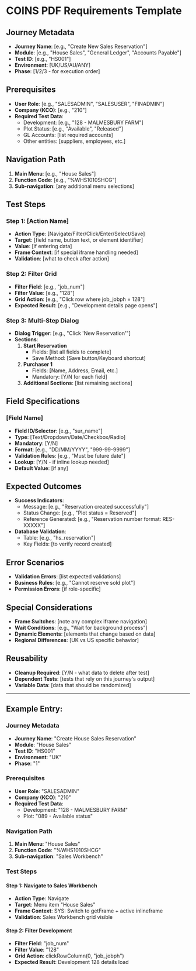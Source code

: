 # COINS PDF Requirements Template

## Journey Metadata
- **Journey Name**: [e.g., "Create New Sales Reservation"]
- **Module**: [e.g., "House Sales", "General Ledger", "Accounts Payable"]
- **Test ID**: [e.g., "HS001"]
- **Environment**: [UK/US/AU/ANY]
- **Phase**: [1/2/3 - for execution order]

## Prerequisites
- **User Role**: [e.g., "SALESADMIN", "SALESUSER", "FINADMIN"]
- **Company (KCO)**: [e.g., "210"]
- **Required Test Data**:
  - Development: [e.g., "128 - MALMESBURY FARM"]
  - Plot Status: [e.g., "Available", "Released"]
  - GL Accounts: [list required accounts]
  - Other entities: [suppliers, employees, etc.]

## Navigation Path
1. **Main Menu**: [e.g., "House Sales"]
2. **Function Code**: [e.g., "%WHS1010SHCG"]
3. **Sub-navigation**: [any additional menu selections]

## Test Steps

### Step 1: [Action Name]
- **Action Type**: [Navigate/Filter/Click/Enter/Select/Save]
- **Target**: [field name, button text, or element identifier]
- **Value**: [if entering data]
- **Frame Context**: [if special iframe handling needed]
- **Validation**: [what to check after action]

### Step 2: Filter Grid
- **Filter Field**: [e.g., "job_num"]
- **Filter Value**: [e.g., "128"]
- **Grid Action**: [e.g., "Click row where job_jobph = 128"]
- **Expected Result**: [e.g., "Development details page opens"]

### Step 3: Multi-Step Dialog
- **Dialog Trigger**: [e.g., "Click 'New Reservation'"]
- **Sections**:
  1. **Start Reservation**
     - Fields: [list all fields to complete]
     - Save Method: [Save button/Keyboard shortcut]
  2. **Purchaser 1**
     - Fields: [Name, Address, Email, etc.]
     - Mandatory: [Y/N for each field]
  3. **Additional Sections**: [list remaining sections]

## Field Specifications

### [Field Name]
- **Field ID/Selector**: [e.g., "sur_name"]
- **Type**: [Text/Dropdown/Date/Checkbox/Radio]
- **Mandatory**: [Y/N]
- **Format**: [e.g., "DD/MM/YYYY", "999-99-9999"]
- **Validation Rules**: [e.g., "Must be future date"]
- **Lookup**: [Y/N - if inline lookup needed]
- **Default Value**: [if any]

## Expected Outcomes
- **Success Indicators**:
  - Message: [e.g., "Reservation created successfully"]
  - Status Change: [e.g., "Plot status = Reserved"]
  - Reference Generated: [e.g., "Reservation number format: RES-XXXXX"]
- **Database Validation**:
  - Table: [e.g., "hs_reservation"]
  - Key Fields: [to verify record created]

## Error Scenarios
- **Validation Errors**: [list expected validations]
- **Business Rules**: [e.g., "Cannot reserve sold plot"]
- **Permission Errors**: [if role-specific]

## Special Considerations
- **Frame Switches**: [note any complex iframe navigation]
- **Wait Conditions**: [e.g., "Wait for background process"]
- **Dynamic Elements**: [elements that change based on data]
- **Regional Differences**: [UK vs US specific behavior]

## Reusability
- **Cleanup Required**: [Y/N - what data to delete after test]
- **Dependent Tests**: [tests that rely on this journey's output]
- **Variable Data**: [data that should be randomized]

---

## Example Entry:

### Journey Metadata
- **Journey Name**: "Create House Sales Reservation"
- **Module**: "House Sales"
- **Test ID**: "HS001"
- **Environment**: "UK"
- **Phase**: "1"

### Prerequisites
- **User Role**: "SALESADMIN"
- **Company (KCO)**: "210"
- **Required Test Data**:
  - Development: "128 - MALMESBURY FARM"
  - Plot: "089 - Available status"

### Navigation Path
1. **Main Menu**: "House Sales"
2. **Function Code**: "%WHS1010SHCG"
3. **Sub-navigation**: "Sales Workbench"

### Test Steps

#### Step 1: Navigate to Sales Workbench
- **Action Type**: Navigate
- **Target**: Menu item "House Sales"
- **Frame Context**: SYS: Switch to getFrame + active inlineframe
- **Validation**: Sales Workbench grid visible

#### Step 2: Filter Development
- **Filter Field**: "job_num"
- **Filter Value**: "128"
- **Grid Action**: clickRowColumn(0, "job_jobph")
- **Expected Result**: Development 128 details load